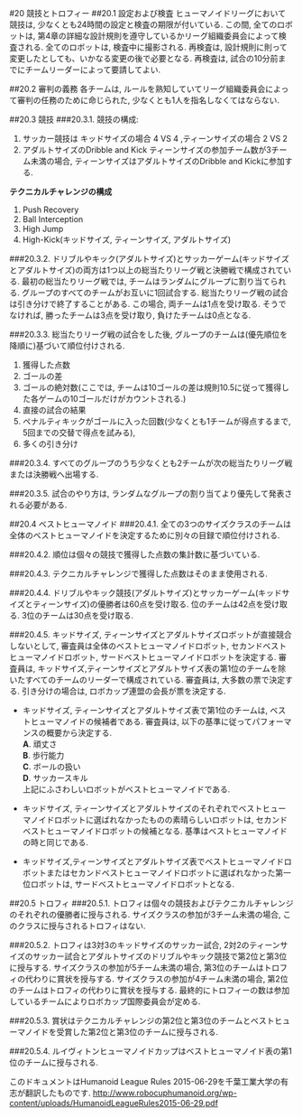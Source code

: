 #20 競技とトロフィー
##20.1 設定および検査
ヒューマノイドリーグにおいて競技は, 少なくとも24時間の設定と検査の期限が付いている. この間, 全てのロボットは, 第4章の詳細な設計規則を遵守しているかリーグ組織委員会によって検査される. 全てのロボットは, 検査中に撮影される. 再検査は, 設計規則に則って変更したとしても、いかなる変更の後で必要となる. 再検査は, 試合の10分前までにチームリーダーによって要請してよい.

##20.2 審判の義務
各チームは, ルールを熟知していてリーグ組織委員会によって審判の任務のために命じられた, 少なくとも1人を指名しなくてはならない.

##20.3 競技
###20.3.1. 競技の構成:
1. サッカー競技は キッドサイズの場合 4 VS 4 ,ティーンサイズの場合 2 VS 2 
2. アダルトサイズのDribble and Kick
ティーンサイズの参加チーム数が3チーム未満の場合, ティーンサイズはアダルトサイズのDribble and Kickに参加する.

**テクニカルチャレンジの構成**  
1. Push Recovery  
2. Ball Interception  
3. High Jump  
4. High-Kick(キッドサイズ, ティーンサイズ, アダルトサイズ)

###20.3.2.
ドリブルやキック(アダルトサイズ)とサッカーゲーム(キッドサイズとアダルトサイズ)の両方は1つ以上の総当たりリーグ戦と決勝戦で構成されている. 最初の総当たりリーグ戦では, チームはランダムにグループに割り当てられる. グループのすべてのチームがお互いに1回試合する. 総当たりリーグ戦の試合は引き分けで終了することがある. この場合, 両チームは1点を受け取る. そうでなければ, 勝ったチームは3点を受け取り, 負けたチームは0点となる.

###20.3.3.
総当たりリーグ戦の試合をした後, グループのチームは(優先順位を降順に)基づいて順位付けされる.  
1. 獲得した点数  
2. ゴールの差  
3. ゴールの絶対数(ここでは, チームは10ゴールの差は規則10.5に従って獲得した各ゲームの10ゴールだけがカウントされる.)  
4. 直接の試合の結果  
5. ペナルティキックがゴールに入った回数(少なくとも1チームが得点するまで, 5回までの交替で得点を試みる),  
6. 多くの引き分け  

###20.3.4.
すべてのグループのうち少なくとも2チームが次の総当たりリーグ戦または決勝戦へ出場する.

###20.3.5.
試合のやり方は, ランダムなグループの割り当てより優先して発表される必要がある.

##20.4 ベストヒューマノイド
###20.4.1.
全ての3つのサイズクラスのチームは全体のベストヒューマノイドを決定するために別々の目録で順位付けされる.

###20.4.2.
順位は個々の競技で獲得した点数の集計数に基づいている.

###20.4.3.
テクニカルチャレンジで獲得した点数はそのまま使用される.

###20.4.4.
ドリブルやキック競技(アダルトサイズ)とサッカーゲーム(キッドサイズとティーンサイズ)の優勝者は60点を受け取る. 位のチームは42点を受け取る. 3位のチームは30点を受け取る.

###20.4.5.
キッドサイズ, ティーンサイズとアダルトサイズロボットが直接競合しないとして, 審査員は全体のベストヒューマノイドロボット, セカンドベストヒューマノイドロボット, サードベストヒューマノイドロボットを決定する. 審査員は, キッドサイズ,ティーンサイズとアダルトサイズ表の第1位のチームを除いたすべてのチームのリーダーで構成されている. 審査員は, 大多数の票で決定する. 引き分けの場合は, ロボカップ連盟の会長が票を決定する.
* キッドサイズ, ティーンサイズとアダルトサイズ表で第1位のチームは, ベストヒューマノイドの候補者である. 審査員は, 以下の基準に従ってパフォーマンスの概要から決定する.  
**A**. 頑丈さ  
**B**. 歩行能力  
**C**. ボールの扱い  
**D**. サッカースキル  
上記にふさわしいロボットがベストヒューマノイドである.

* キッドサイズ, ティーンサイズとアダルトサイズのそれぞれでベストヒューマノイドロボットに選ばれなかったものの素晴らしいロボットは, セカンドベストヒューマノイドロボットの候補となる. 基準はベストヒューマノイドの時と同じである.
* キッドサイズ,ティーンサイズとアダルトサイズ表でベストヒューマノイドロボットまたはセカンドベストヒューマノイドロボットに選ばれなかった第一位ロボットは, サードベストヒューマノイドロボットとなる.

##20.5 トロフィ
###20.5.1.
トロフィは個々の競技およびテクニカルチャレンジのそれぞれの優勝者に授与される. サイズクラスの参加が3チーム未満の場合, このクラスに授与されるトロフィはない.

###20.5.2.
トロフィは3対3のキッドサイズのサッカー試合, 2対2のティーンサイズのサッカー試合とアダルトサイズのドリブルやキック競技で第2位と第3位に授与する. サイズクラスの参加が5チーム未満の場合, 第3位のチームはトロフィの代わりに賞状を授与する. サイズクラスの参加が4チーム未満の場合, 第2位のチームはトロフィの代わりに賞状を授与する. 最終的にトロフィーの数は参加しているチームによりロボカップ国際委員会が定める.

###20.5.3.
賞状はテクニカルチャレンジの第2位と第3位のチームとベストヒューマノイドを受賞した第2位と第3位のチームに授与される.

###20.5.4.
ルイヴィトンヒューマノイドカップはベストヒューマノイド表の第1位のチームに授与される.

このドキュメントはHumanoid League Rules 2015-06-29を千葉工業大学の有志が翻訳したものです.
<http://www.robocuphumanoid.org/wp-content/uploads/HumanoidLeagueRules2015-06-29.pdf>
